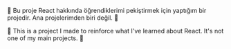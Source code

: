 📢 Bu proje React hakkında öğrendiklerimi pekiştirmek için yaptığım bir projedir. Ana projelerimden biri değil. 📢

📢 This is a project I made to reinforce what I've learned about React. It's not one of my main projects. 📢
